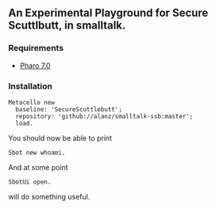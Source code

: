 ## An Experimental Playground for Secure Scuttlbutt, in smalltalk.

### Requirements

- [Pharo 7.0](https://pharo.org)

### Installation

```smalltalk
Metacello new
  baseline: 'SecureScuttlebutt';
  repository: 'github://alanz/smalltalk-ssb:master';
  load.
```

You should now be able to print

```smalltalk
Sbot new whoami.
```

And at some point

```smalltalk
SbotUi open.
```

will do something useful.
